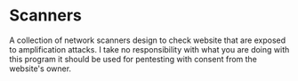# Scanners
A collection of network scanners design to check website that are exposed to amplification attacks.
I take no responsibility with what you are doing with this program it should be used for pentesting with consent from the website's owner.
